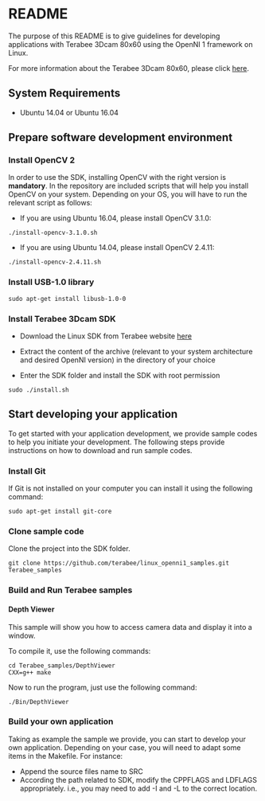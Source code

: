 # README

The purpose of this README is to give guidelines for developing applications with Terabee 3Dcam 80x60 using the OpenNI 1 framework on Linux. 

For more information about the Terabee 3Dcam 80x60, please click [here](http://www.terabee.com/3dcam).

## System Requirements

* Ubuntu 14.04 or Ubuntu 16.04

## Prepare software development environment

### Install OpenCV 2

In order to use the SDK, installing OpenCV with the right version is **mandatory**. In the repository are included scripts that will help you install OpenCV on your system. Depending on your OS, you will have to run the relevant script as follows:

* If you are using Ubuntu 16.04, please install OpenCV 3.1.0:
```
./install-opencv-3.1.0.sh
```
* If you are using Ubuntu 14.04, please install OpenCV 2.4.11:
```
./install-opencv-2.4.11.sh
```

### Install USB-1.0 library

```
sudo apt-get install libusb-1.0-0
```

### Install Terabee 3Dcam SDK

* Download the Linux SDK from Terabee website [here](https://www.terabee.com/)

* Extract the content of the archive (relevant to your system architecture and desired OpenNI version) in the directory of your choice

* Enter the SDK folder and install the SDK with root permission
```
sudo ./install.sh
```

## Start developing your application

To get started with your application development, we provide sample codes to help you initiate your development. The following steps provide instructions on how to download and run sample codes. 

### Install Git

If Git is not installed on your computer you can install it using the following command:

```
sudo apt-get install git-core
```

### Clone sample code
Clone the project into the SDK folder.

```
git clone https://github.com/terabee/linux_openni1_samples.git Terabee_samples
```

### Build and Run Terabee samples

#### Depth Viewer

This sample will show you how to access camera data and display it into a window.

To compile it, use the following commands:

```
cd Terabee_samples/DepthViewer
CXX=g++ make
```
Now to run the program, just use the following command:
```
./Bin/DepthViewer
```

### Build your own application

Taking as example the sample we provide, you can start to develop your own application. Depending on your case, you will need to adapt some items in the Makefile. For instance:

* Append the source files name to SRC
* According the path related to SDK, modify the CPPFLAGS and LDFLAGS appropriately. i.e., you may need to add -I and -L to the correct location.
